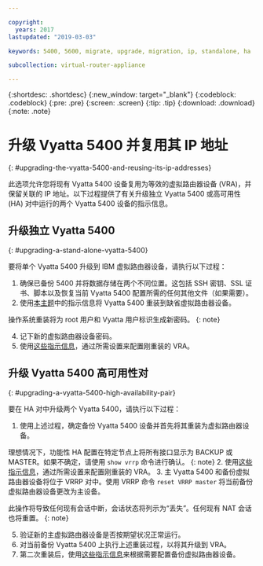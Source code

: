 ```yaml
---

copyright:
  years: 2017
lastupdated: "2019-03-03"

keywords: 5400, 5600, migrate, upgrade, migration, ip, standalone, ha

subcollection: virtual-router-appliance

---
```


{:shortdesc: .shortdesc}
{:new_window: target="_blank"}
{:codeblock: .codeblock}
{:pre: .pre}
{:screen: .screen}
{:tip: .tip}
{:download: .download}
{:note: .note}

# 升级 Vyatta 5400 并复用其 IP 地址
{: #upgrading-the-vyatta-5400-and-reusing-its-ip-addresses}

此选项允许您将现有 Vyatta 5400 设备复用为等效的虚拟路由器设备 (VRA)，并保留关联的 IP 地址。以下过程提供了有关升级独立 Vyatta 5400 或高可用性 (HA) 对中运行的两个 Vyatta 5400 设备的指示信息。

## 升级独立 Vyatta 5400
{: #upgrading-a-stand-alone-vyatta-5400}

要将单个 Vyatta 5400 升级到 IBM 虚拟路由器设备，请执行以下过程：

1. 确保已备份 5400 并将数据存储在两个不同位置。这包括 SSH 密钥、SSL 证书、脚本以及恢复当前 Vyatta 5400 配置所需的任何其他文件（如果需要）。
2. 使用[本主题](/docs/infrastructure/virtual-router-appliance?topic=virtual-router-appliance-reloading-the-os)中的指示信息将 Vyatta 5400 重装到缺省虚拟路由器设备。

  操作系统重装将为 root 用户和 Vyatta 用户标识生成新密码。
  {: note}

4. 记下新的虚拟路由器设备密码。
5. 使用[这些指示信息](/docs/infrastructure/virtual-router-appliance?topic=virtual-router-appliance-accessing-and-configuring-the-ibm-virtual-router-appliance)，通过所需设置来配置刚重装的 VRA。

## 升级 Vyatta 5400 高可用性对
{: #upgrading-a-vyatta-5400-high-availability-pair}

要在 HA 对中升级两个 Vyatta 5400，请执行以下过程：

1. 使用上述过程，确定备份 Vyatta 5400 设备并首先将其重装为虚拟路由器设备。

  理想情况下，功能性 HA 配置在特定节点上将所有接口显示为 BACKUP 或 MASTER。如果不确定，请使用 `show vrrp` 命令进行确认。
  {: note}
2. 使用[这些指示信息](/docs/infrastructure/virtual-router-appliance?topic=virtual-router-appliance-accessing-and-configuring-the-ibm-virtual-router-appliance)，通过所需设置来配置刚重装的 VRA。
3. 主 Vyatta 5400 和备份虚拟路由器设备将位于 VRRP 对中。使用 VRRP 命令 `reset VRRP master` 将当前备份虚拟路由器设备更改为主设备。

  此操作将导致任何现有会话中断，会话状态将列示为“丢失”。任何现有 NAT 会话也将重置。
  {: note}

5. 验证新的主虚拟路由器设备是否按期望状况正常运行。
6. 对当前备份 Vyatta 5400 上执行上述重装过程，以将其升级到 VRA。
7. 第二次重装后，使用[这些指示信息](/docs/infrastructure/virtual-router-appliance?topic=virtual-router-appliance-accessing-and-configuring-the-ibm-virtual-router-appliance)来根据需要配置备份虚拟路由器设备。
